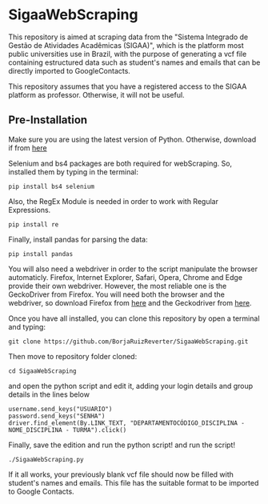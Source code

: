 # SigaaWebScraping
This repository is aimed at scraping data from the "Sistema Integrado de Gestão de Atividades Acadêmicas (SIGAA)", which is the platform most public universities use in Brazil, with the purpose of generating a vcf file containing estructured data such as student's names and emails that can be directly imported to GoogleContacts.

This repository assumes that you have a registered access to the SIGAA platform as professor. Otherwise, it will not be useful.

## Pre-Installation
Make sure you are using the latest version of Python. Otherwise, download if from [here](https://www.python.org/downloads/)

Selenium and bs4 packages are both required for webScraping. So, installed them by typing in the terminal:
```shell
pip install bs4 selenium
```

Also, the RegEx Module is needed in order to work with Regular Expressions.
```shell
pip install re
```
Finally, install pandas for parsing the data:
```shell
pip install pandas
```
You will also need a webdriver in order to the script manipulate the browser automaticly. Firefox, Internet Explorer, Safari, Opera, Chrome and Edge provide their own webdriver. However, the most reliable one is the GeckoDriver from Firefox. You will need both the browser and the webdriver, so download Firefox from [here](https://www.mozilla.org/en-US/firefox/new/) and the Geckodriver from [here](https://github.com/mozilla/geckodriver/releases/download/v0.30.0/geckodriver-v0.30.0-win64.zip).

Once you have all installed, you can clone this repository by open a terminal and typing:
```shell
git clone https://github.com/BorjaRuizReverter/SigaaWebScraping.git
```

Then move to repository folder cloned:
```shell
cd SigaaWebScraping
```
and open the python script and edit it, adding your login details and group details in the lines below
```shell
username.send_keys("USUARIO")
password.send_keys("SENHA")
driver.find_element(By.LINK_TEXT, "DEPARTAMENTOCÓDIGO_DISCIPLINA - NOME_DISCIPLINA - TURMA").click()
```

Finally, save the edition and run the python script!
and run the script!
```shell
./SigaaWebScraping.py
```

If it all works, your previously blank vcf file should now be filled with student's names and emails. This file has the suitable format to be imported to Google Contacts. 

